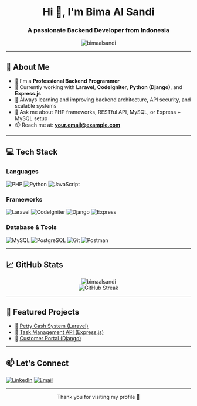 <h1 align="center">Hi 👋, I'm Bima Al Sandi</h1>
<h3 align="center">A passionate Backend Developer from Indonesia</h3>

<p align="center">
  <img src="https://komarev.com/ghpvc/?username=bimaalsandi&label=Profile%20views&color=0e75b6&style=flat" alt="bimaalsandi" />
</p>

---

## 💼 About Me

- 🎯 I'm a **Professional Backend Programmer**
- 🔭 Currently working with **Laravel**, **CodeIgniter**, **Python (Django)**, and **Express.js**
- 🌱 Always learning and improving backend architecture, API security, and scalable systems
- 💬 Ask me about PHP frameworks, RESTful API, MySQL, or Express + MySQL setup
- 📫 Reach me at: **your.email@example.com**

---

## 💻 Tech Stack

### Languages
![PHP](https://img.shields.io/badge/PHP-777BB4?style=flat&logo=php&logoColor=white)
![Python](https://img.shields.io/badge/Python-3776AB?style=flat&logo=python&logoColor=white)
![JavaScript](https://img.shields.io/badge/JavaScript-F7DF1E?style=flat&logo=javascript&logoColor=black)

### Frameworks
![Laravel](https://img.shields.io/badge/Laravel-F55247?style=flat&logo=laravel&logoColor=white)
![CodeIgniter](https://img.shields.io/badge/CodeIgniter-DD4814?style=flat&logo=codeigniter&logoColor=white)
![Django](https://img.shields.io/badge/Django-092E20?style=flat&logo=django&logoColor=white)
![Express](https://img.shields.io/badge/Express.js-000000?style=flat&logo=express&logoColor=white)

### Database & Tools
![MySQL](https://img.shields.io/badge/MySQL-4479A1?style=flat&logo=mysql&logoColor=white)
![PostgreSQL](https://img.shields.io/badge/PostgreSQL-336791?style=flat&logo=postgresql&logoColor=white)
![Git](https://img.shields.io/badge/Git-F05032?style=flat&logo=git&logoColor=white)
![Postman](https://img.shields.io/badge/Postman-FF6C37?style=flat&logo=postman&logoColor=white)

---

## 📈 GitHub Stats

<p align="center">
  <img src="https://github-readme-stats.vercel.app/api?username=bimaalsandi&show_icons=true&theme=radical" alt="bimaalsandi" />
  <br/>
  <img src="https://streak-stats.demolab.com?user=bimaalsandi&theme=radical&hide_border=true" alt="GitHub Streak"/>
</p>

---

## 🚀 Featured Projects

- 🔗 [Petty Cash System (Laravel)](https://github.com/bimaalsandi/petty-cash)
- 🔗 [Task Management API (Express.js)](https://github.com/bimaalsandi/task-api)
- 🔗 [Customer Portal (Django)](https://github.com/bimaalsandi/customer-django)

---

## 📫 Let's Connect

[![LinkedIn](https://img.shields.io/badge/LinkedIn-0A66C2?style=flat&logo=linkedin&logoColor=white)](https://www.linkedin.com/in/bimaalsandi/)
[![Email](https://img.shields.io/badge/Email-D14836?style=flat&logo=gmail&logoColor=white)](mailto:your.email@example.com)

---

<p align="center">
  Thank you for visiting my profile 🙏
</p>
